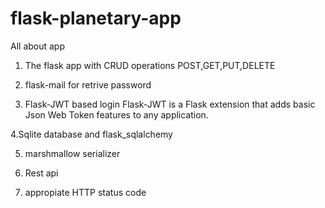 # flask-planetary-app

All about app

1. The flask app with CRUD operations
POST,GET,PUT,DELETE

2. flask-mail for retrive password

3. Flask-JWT based login
Flask-JWT is a Flask extension that adds basic Json Web Token features to any application.

4.Sqlite database and flask_sqlalchemy

5. marshmallow serializer

6. Rest api

7. appropiate HTTP status code
